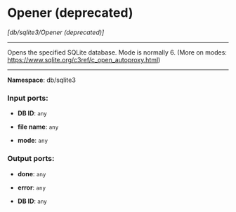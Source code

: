 # Opener (deprecated)

_[db/sqlite3/Opener (deprecated)]_

---

Opens the specified SQLite database.
Mode is normally 6.
(More on modes: https://www.sqlite.org/c3ref/c_open_autoproxy.html)

---

__Namespace__: db/sqlite3

### Input ports:

* __DB ID__: ` any `


* __file name__: ` any `


* __mode__: ` any `

### Output ports:

* __done__: ` any `


* __error__: ` any `


* __DB ID__: ` any `

